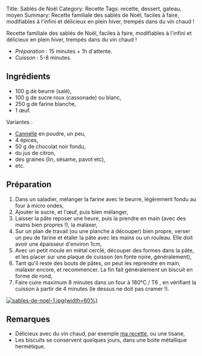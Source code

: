 Title: Sablés de Noël
Category: Recette
Tags: recette, dessert, gateau, moyen
Summary: Recette familiale des sablés de Noël, faciles à faire, modifiables à l'infini et délicieux en plein hiver, trempés dans du vin chaud !

Recette familiale des sablés de Noël, faciles à faire, modifiables à l'infini et délicieux en plein hiver, trempés dans du vin chaud !

- *Préparation* : 15 minutes + 1h d'attente.
- *Cuisson* : 5-8 minutes.

## Ingrédients
- 100 g de beurre (salé),
- 100 g de sucre roux (cassonade) ou blanc,
- 250 g de farine blanche,
- 1 œuf.

Variantes :

- [Cannelle](https://fr.wikipedia.org/wiki/Cannelle) en poudre, un peu,
- 4 épices,
- 50 g de chocolat noir fondu,
- du jus de citron,
- des graines (lin, sésame, pavot etc),
- etc.

## Préparation
1. Dans un saladier, mélanger la farine avec le beurre, légèrement fondu au four à micro ondes,
2. Ajouter le sucre, et l'œuf, puis bien mélanger,
3. Laisser la pâte reposer une heure, puis la prendre en main (avec des mains bien propres !), la malaxer,
4. Sur un plan de travail (ou une planche à découper) bien propre, verser un peu de farine et étaler la pâte avec les mains ou un rouleau. Elle doit avoir une épaisseur d'environ 1cm,
5. Avec un petit moule en métal cerclé, découper des formes dans la pâte, et les placer sur une plaque de cuisson (en fonte noire, généralement),
6. Tant qu'il reste des bouts de pâtes, on peut les reprendre en main, malaxer encore, et recommencer. La fin fait généralement un biscuit en forme de rond,
7. Faire cuire maximum 8 minutes dans un four à 180°C / T6 <i class="fa fa-thermometer-full" aria-hidden="true"></i>, en vérifiant la cuisson à partir de 4 minutes (le dessus ne doit pas cramer !).

[![sables-de-noel-1.jpg]({static}images/sables-de-noel-1.jpg){width=60%}]({static}images/sables-de-noel-1.jpg)

## Remarques
- Délicieux avec du vin chaud, par exemple [ma recette](https://perso.crans.org/besson/cuisine/vin-chaud-de-noel.html), ou une tisane,
- Les biscuits se conservent quelques jours, dans une boite métallique hermétique.

